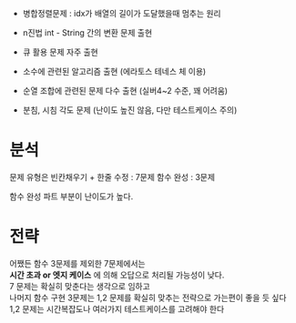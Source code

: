 - 병합정렬문제 : idx가 배열의 길이가 도달했을때 멈추는 원리

- n진법 int - String 간의 변환 문제 출현
- 큐 활용 문제 자주 출현
- 소수에 관련된 알고리즘 출현 (에라토스 테네스 체 이용)
- 순열 조합에 관련된 문제 다수 출현 (실버4~2 수준, 꽤 어려움)
- 분침, 시침 각도 문제 (난이도 높진 않음, 다만 테스트케이스 주의)


# 분석
문제 유형은
빈칸채우기 + 한줄 수정 : 7문제
함수 완성 : 3문제

함수 완성 파트 부분이 난이도가 높다.

# 전략
어쨌든 함수 3문제를 제외한 7문제에서는<br>
<strong>시간 초과 or 엣지 케이스</strong> 에 의해 오답으로 처리될 가능성이 낮다.<br>
7 문제는 확실히 맞춘다는 생각으로 임하고<br>
나머지 함수 구현 3문제는 1,2 문제를 확실히 맞추는 전략으로 가는편이 좋을 듯 싶다<br>
1,2 문제는 시간복잡도나 여러가지 테스트케이스를 고려해야 한다<br>
